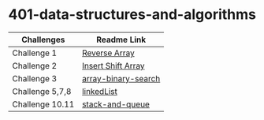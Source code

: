 # 401-data-structures-and-algorithms

Challenges | Readme Link
---  | --- 
Challenge 1         | [Reverse Array](challenges/reverseArray/reverseArr.md) 
Challenge 2         | [Insert Shift Array](challenges/array-insert-shift/array-insert-shift.md) 
Challenge 3         | [array-binary-search](challenges/array-binary-search/array-binary-search.md)
Challenge 5,7,8     | [linkedList](challenges/challeng05/linkedList.md)
Challenge 10.11     | [stack-and-queue](challenges/stack-and-queue/stack-and-queue.md)



